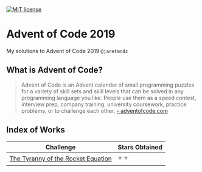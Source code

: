 [![MIT license](https://img.shields.io/badge/License-MIT-blue.svg)](https://opensource.org/licenses/MIT)

# Advent of Code 2019
My solutions to Advent of Code 2019 `@janetmndz`

## What is Advent of Code?
> Advent of Code is an Advent calendar of small programming puzzles for a variety of skill sets and skill levels that can be solved in any programming language you like. People use them as a speed contest, interview prep, company training, university coursework, practice problems, or to challenge each other. [- adventofcode.com](https://adventofcode.com/2019/about)

## Index of Works
| Challenge                          | Stars Obtained    |
|------------------------------------|-------------------|
| [The Tyranny of the Rocket Equation](https://adventofcode.com/2019/day/1) | ⭐️ ⭐️ | 
